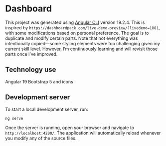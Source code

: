 # Dashboard

This project was generated using [Angular CLI](https://github.com/angular/angular-cli) version 19.2.4. This is inspired by `https://dashboardpack.com/live-demo-preview/?livedemo=1881`, with some modifications based on personal preference. The goal is to duplicate and modify certain parts. Note that not everything was intentionally copied—some styling elements were too challenging given my current skill level. However, I’m continuously learning and will revisit those parts once I’ve improved.



## Technology use
Angular 19
Bootstrap 5 and icons




## Development server

To start a local development server, run:

```bash
ng serve
```

Once the server is running, open your browser and navigate to `http://localhost:4200/`. The application will automatically reload whenever you modify any of the source files.


